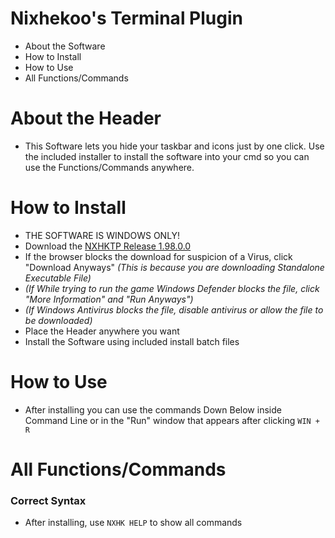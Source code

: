# Nixhekoo's Terminal Plugin
- About the Software <br>
- How to Install <br>
- How to Use <br>
- All Functions/Commands <br>

# About the Header
- This Software lets you hide your taskbar and icons just by one click. Use the included installer to install the software into your cmd so you can use the Functions/Commands anywhere.

# How to Install
- THE SOFTWARE IS WINDOWS ONLY!
- Download the [NXHKTP Release 1.98.0.0](https://github.com/Nixhekoo/NXHKTerminalPlugin/archive/refs/heads/main.zip)
- If the browser blocks the download for suspicion of a Virus, click "Download Anyways" *(This is because you are downloading Standalone Executable File)*
- *(If While trying to run the game Windows Defender blocks the file, click "More Information" and "Run Anyways")*
- *(If Windows Antivirus blocks the file, disable antivirus or allow the file to be downloaded)*
- Place the Header anywhere you want
- Install the Software using included install batch files

# How to Use
- After installing you can use the commands Down Below inside Command Line or in the "Run" window that appears after clicking `WIN + R`

# All Functions/Commands
### Correct Syntax
- After installing, use `NXHK HELP` to show all commands
